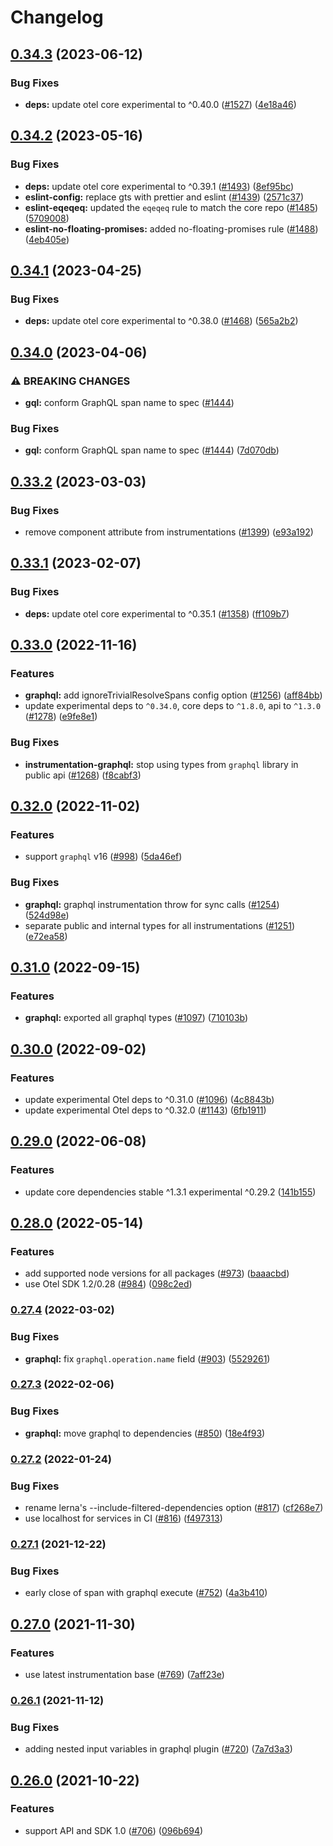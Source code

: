 # Changelog

## [0.34.3](https://github.com/open-telemetry/opentelemetry-js-contrib/compare/instrumentation-graphql-v0.34.2...instrumentation-graphql-v0.34.3) (2023-06-12)


### Bug Fixes

* **deps:** update otel core experimental to ^0.40.0 ([#1527](https://github.com/open-telemetry/opentelemetry-js-contrib/issues/1527)) ([4e18a46](https://github.com/open-telemetry/opentelemetry-js-contrib/commit/4e18a46396eb2f06e86790dbbd68075c4c2dc83b))

## [0.34.2](https://github.com/open-telemetry/opentelemetry-js-contrib/compare/instrumentation-graphql-v0.34.1...instrumentation-graphql-v0.34.2) (2023-05-16)


### Bug Fixes

* **deps:** update otel core experimental to ^0.39.1 ([#1493](https://github.com/open-telemetry/opentelemetry-js-contrib/issues/1493)) ([8ef95bc](https://github.com/open-telemetry/opentelemetry-js-contrib/commit/8ef95bccc2d03302089f256f3d0ee091869b4c44))
* **eslint-config:** replace gts with prettier and eslint ([#1439](https://github.com/open-telemetry/opentelemetry-js-contrib/issues/1439)) ([2571c37](https://github.com/open-telemetry/opentelemetry-js-contrib/commit/2571c371be1b5738442200cab2415b6a04c32aab))
* **eslint-eqeqeq:** updated the `eqeqeq` rule to match the core repo ([#1485](https://github.com/open-telemetry/opentelemetry-js-contrib/issues/1485)) ([5709008](https://github.com/open-telemetry/opentelemetry-js-contrib/commit/5709008dfa4d05cae0c2226b9926e36cdf60c631))
* **eslint-no-floating-promises:** added no-floating-promises rule ([#1488](https://github.com/open-telemetry/opentelemetry-js-contrib/issues/1488)) ([4eb405e](https://github.com/open-telemetry/opentelemetry-js-contrib/commit/4eb405ee4875b17f8368d9a88d68c10f24d9987e))

## [0.34.1](https://github.com/open-telemetry/opentelemetry-js-contrib/compare/instrumentation-graphql-v0.34.0...instrumentation-graphql-v0.34.1) (2023-04-25)


### Bug Fixes

* **deps:** update otel core experimental to ^0.38.0 ([#1468](https://github.com/open-telemetry/opentelemetry-js-contrib/issues/1468)) ([565a2b2](https://github.com/open-telemetry/opentelemetry-js-contrib/commit/565a2b2c6fde88af3f5401ef6a5a9643d0d66349))

## [0.34.0](https://github.com/open-telemetry/opentelemetry-js-contrib/compare/instrumentation-graphql-v0.33.2...instrumentation-graphql-v0.34.0) (2023-04-06)


### ⚠ BREAKING CHANGES

* **gql:** conform GraphQL span name to spec ([#1444](https://github.com/open-telemetry/opentelemetry-js-contrib/issues/1444))

### Bug Fixes

* **gql:** conform GraphQL span name to spec ([#1444](https://github.com/open-telemetry/opentelemetry-js-contrib/issues/1444)) ([7d070db](https://github.com/open-telemetry/opentelemetry-js-contrib/commit/7d070db276dffd82faa906e8e4a8ed8dcb790c6d))

## [0.33.2](https://github.com/open-telemetry/opentelemetry-js-contrib/compare/instrumentation-graphql-v0.33.1...instrumentation-graphql-v0.33.2) (2023-03-03)


### Bug Fixes

* remove component attribute from instrumentations ([#1399](https://github.com/open-telemetry/opentelemetry-js-contrib/issues/1399)) ([e93a192](https://github.com/open-telemetry/opentelemetry-js-contrib/commit/e93a192b672c8db361bac83ad60294ca49b95361))

## [0.33.1](https://github.com/open-telemetry/opentelemetry-js-contrib/compare/instrumentation-graphql-v0.33.0...instrumentation-graphql-v0.33.1) (2023-02-07)


### Bug Fixes

* **deps:** update otel core experimental to ^0.35.1 ([#1358](https://github.com/open-telemetry/opentelemetry-js-contrib/issues/1358)) ([ff109b7](https://github.com/open-telemetry/opentelemetry-js-contrib/commit/ff109b77928cc9a139a21c63d6b54399bb017fa4))

## [0.33.0](https://github.com/open-telemetry/opentelemetry-js-contrib/compare/instrumentation-graphql-v0.32.0...instrumentation-graphql-v0.33.0) (2022-11-16)


### Features

* **graphql:** add ignoreTrivialResolveSpans config option ([#1256](https://github.com/open-telemetry/opentelemetry-js-contrib/issues/1256)) ([aff84bb](https://github.com/open-telemetry/opentelemetry-js-contrib/commit/aff84bba1d391ec2061b8d0121ac8dd36fc1980c))
* update experimental deps to `^0.34.0`, core deps to `^1.8.0`, api to `^1.3.0` ([#1278](https://github.com/open-telemetry/opentelemetry-js-contrib/issues/1278)) ([e9fe8e1](https://github.com/open-telemetry/opentelemetry-js-contrib/commit/e9fe8e13e34f54e96c50525cadeb74ac048c5624))


### Bug Fixes

* **instrumentation-graphql:** stop using types from `graphql` library in public api ([#1268](https://github.com/open-telemetry/opentelemetry-js-contrib/issues/1268)) ([f8cabf3](https://github.com/open-telemetry/opentelemetry-js-contrib/commit/f8cabf306faa3e3eb4b9ce38ccdde842abdb2b82))

## [0.32.0](https://github.com/open-telemetry/opentelemetry-js-contrib/compare/instrumentation-graphql-v0.31.0...instrumentation-graphql-v0.32.0) (2022-11-02)


### Features

* support `graphql` v16 ([#998](https://github.com/open-telemetry/opentelemetry-js-contrib/issues/998)) ([5da46ef](https://github.com/open-telemetry/opentelemetry-js-contrib/commit/5da46ef7a29bbc64f600d794b1e68bb6738a9f2e))


### Bug Fixes

* **graphql:** graphql instrumentation throw for sync calls ([#1254](https://github.com/open-telemetry/opentelemetry-js-contrib/issues/1254)) ([524d98e](https://github.com/open-telemetry/opentelemetry-js-contrib/commit/524d98e4fac3322b7da3cc865f53043f03f67bb7))
* separate public and internal types for all instrumentations ([#1251](https://github.com/open-telemetry/opentelemetry-js-contrib/issues/1251)) ([e72ea58](https://github.com/open-telemetry/opentelemetry-js-contrib/commit/e72ea58cfb888a90590970f63d3a042a8ea3aaf2))

## [0.31.0](https://github.com/open-telemetry/opentelemetry-js-contrib/compare/instrumentation-graphql-v0.30.0...instrumentation-graphql-v0.31.0) (2022-09-15)


### Features

* **graphql:** exported all graphql types ([#1097](https://github.com/open-telemetry/opentelemetry-js-contrib/issues/1097)) ([710103b](https://github.com/open-telemetry/opentelemetry-js-contrib/commit/710103b4d9486fc2e5a9fa567ea1982f218ab4bf))

## [0.30.0](https://github.com/open-telemetry/opentelemetry-js-contrib/compare/instrumentation-graphql-v0.29.0...instrumentation-graphql-v0.30.0) (2022-09-02)


### Features

* update experimental Otel deps to ^0.31.0 ([#1096](https://github.com/open-telemetry/opentelemetry-js-contrib/issues/1096)) ([4c8843b](https://github.com/open-telemetry/opentelemetry-js-contrib/commit/4c8843be14896d1159a622c07eb3a049401ccba1))
* update experimental Otel deps to ^0.32.0 ([#1143](https://github.com/open-telemetry/opentelemetry-js-contrib/issues/1143)) ([6fb1911](https://github.com/open-telemetry/opentelemetry-js-contrib/commit/6fb191139aed2ca763300dcf9adb51121a88f97e))

## [0.29.0](https://github.com/open-telemetry/opentelemetry-js-contrib/compare/instrumentation-graphql-v0.28.0...instrumentation-graphql-v0.29.0) (2022-06-08)


### Features

* update core dependencies stable ^1.3.1 experimental ^0.29.2 ([141b155](https://github.com/open-telemetry/opentelemetry-js-contrib/commit/141b155e344980b51264e26b26c117b2113bcef6))

## [0.28.0](https://github.com/open-telemetry/opentelemetry-js-contrib/compare/instrumentation-graphql-v0.27.4...instrumentation-graphql-v0.28.0) (2022-05-14)


### Features

* add supported node versions for all packages ([#973](https://github.com/open-telemetry/opentelemetry-js-contrib/issues/973)) ([baaacbd](https://github.com/open-telemetry/opentelemetry-js-contrib/commit/baaacbdd35ca4baab0afae64647aa8c0380ee4b7))
* use Otel SDK 1.2/0.28 ([#984](https://github.com/open-telemetry/opentelemetry-js-contrib/issues/984)) ([098c2ed](https://github.com/open-telemetry/opentelemetry-js-contrib/commit/098c2ed6f9c5ab7bd865685018c0777245aab3b7))

### [0.27.4](https://github.com/open-telemetry/opentelemetry-js-contrib/compare/instrumentation-graphql-v0.27.3...instrumentation-graphql-v0.27.4) (2022-03-02)


### Bug Fixes

* **graphql:** fix `graphql.operation.name` field ([#903](https://github.com/open-telemetry/opentelemetry-js-contrib/issues/903)) ([5529261](https://github.com/open-telemetry/opentelemetry-js-contrib/commit/552926146c838efd7e2b778ae6fb815e9e304965))

### [0.27.3](https://www.github.com/open-telemetry/opentelemetry-js-contrib/compare/instrumentation-graphql-v0.27.2...instrumentation-graphql-v0.27.3) (2022-02-06)


### Bug Fixes

* **graphql:** move graphql to dependencies ([#850](https://www.github.com/open-telemetry/opentelemetry-js-contrib/issues/850)) ([18e4f93](https://www.github.com/open-telemetry/opentelemetry-js-contrib/commit/18e4f93007b19ecb33f8711ae0d20c51a90887d5))

### [0.27.2](https://www.github.com/open-telemetry/opentelemetry-js-contrib/compare/instrumentation-graphql-v0.27.1...instrumentation-graphql-v0.27.2) (2022-01-24)


### Bug Fixes

* rename lerna's --include-filtered-dependencies option ([#817](https://www.github.com/open-telemetry/opentelemetry-js-contrib/issues/817)) ([cf268e7](https://www.github.com/open-telemetry/opentelemetry-js-contrib/commit/cf268e7a92b7800ad6dbec9ca77466f9ee03ee1a))
* use localhost for services in CI ([#816](https://www.github.com/open-telemetry/opentelemetry-js-contrib/issues/816)) ([f497313](https://www.github.com/open-telemetry/opentelemetry-js-contrib/commit/f4973133e86549bbca301983085cc67788a10acd))

### [0.27.1](https://www.github.com/open-telemetry/opentelemetry-js-contrib/compare/instrumentation-graphql-v0.27.0...instrumentation-graphql-v0.27.1) (2021-12-22)


### Bug Fixes

* early close of span with graphql execute ([#752](https://www.github.com/open-telemetry/opentelemetry-js-contrib/issues/752)) ([4a3b410](https://www.github.com/open-telemetry/opentelemetry-js-contrib/commit/4a3b4107e40845091a267e5452ea17eed8a9fdf6))

## [0.27.0](https://www.github.com/open-telemetry/opentelemetry-js-contrib/compare/instrumentation-graphql-v0.26.1...instrumentation-graphql-v0.27.0) (2021-11-30)


### Features

* use latest instrumentation base ([#769](https://www.github.com/open-telemetry/opentelemetry-js-contrib/issues/769)) ([7aff23e](https://www.github.com/open-telemetry/opentelemetry-js-contrib/commit/7aff23ebebbe209fa3b78c2e7f513c9cd2231be4))

### [0.26.1](https://www.github.com/open-telemetry/opentelemetry-js-contrib/compare/instrumentation-graphql-v0.26.0...instrumentation-graphql-v0.26.1) (2021-11-12)


### Bug Fixes

* adding nested input variables in graphql plugin ([#720](https://www.github.com/open-telemetry/opentelemetry-js-contrib/issues/720)) ([7a7d3a3](https://www.github.com/open-telemetry/opentelemetry-js-contrib/commit/7a7d3a35e66678cf7d11fb9c89b8a26f2d4bfd6b))

## [0.26.0](https://www.github.com/open-telemetry/opentelemetry-js-contrib/compare/instrumentation-graphql-v0.25.0...instrumentation-graphql-v0.26.0) (2021-10-22)


### Features

* support API and SDK 1.0 ([#706](https://www.github.com/open-telemetry/opentelemetry-js-contrib/issues/706)) ([096b694](https://www.github.com/open-telemetry/opentelemetry-js-contrib/commit/096b694bbc3079f0ab4ee0462869b10eb8185202))

